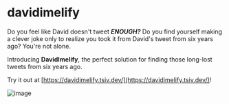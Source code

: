 # davidimelify
Do you feel like David doesn't tweet ***ENOUGH?*** Do you find yourself making a clever joke only to realize you took it from David's tweet from six years ago? You're not alone.

Introducing **DavidImelify**, the perfect solution for finding those long-lost tweets from six years ago. 

Try it out at [https://davidimelify.tsiv.dev/](https://davidimelify.tsiv.dev/)!

![image](https://github.com/user-attachments/assets/34959db7-fac5-44f5-9303-f25b467cec87)

